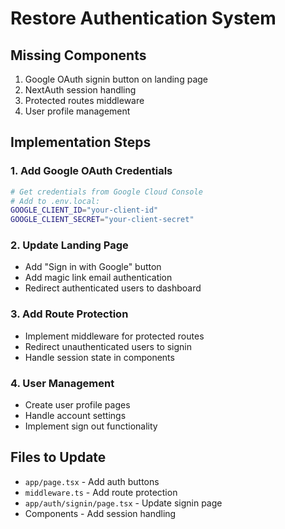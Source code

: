 # Restore Authentication System

## Missing Components
1. Google OAuth signin button on landing page
2. NextAuth session handling
3. Protected routes middleware
4. User profile management

## Implementation Steps

### 1. Add Google OAuth Credentials
```bash
# Get credentials from Google Cloud Console
# Add to .env.local:
GOOGLE_CLIENT_ID="your-client-id"
GOOGLE_CLIENT_SECRET="your-client-secret"
```

### 2. Update Landing Page
- Add "Sign in with Google" button
- Add magic link email authentication
- Redirect authenticated users to dashboard

### 3. Add Route Protection
- Implement middleware for protected routes
- Redirect unauthenticated users to signin
- Handle session state in components

### 4. User Management
- Create user profile pages
- Handle account settings
- Implement sign out functionality

## Files to Update
- `app/page.tsx` - Add auth buttons
- `middleware.ts` - Add route protection
- `app/auth/signin/page.tsx` - Update signin page
- Components - Add session handling